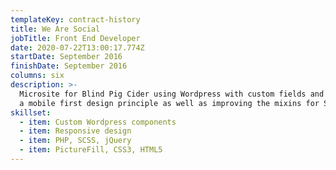 ```yaml
---
templateKey: contract-history
title: We Are Social
jobTitle: Front End Developer
date: 2020-07-22T13:00:17.774Z
startDate: September 2016
finishDate: September 2016
columns: six
description: >-
  Microsite for Blind Pig Cider using Wordpress with custom fields and utilising
  a mobile first design principle as well as improving the mixins for SCSS.
skillset:
  - item: Custom Wordpress components
  - item: Responsive design
  - item: PHP, SCSS, jQuery
  - item: PictureFill, CSS3, HTML5
---
```

